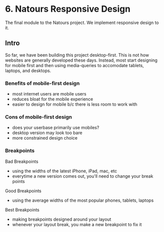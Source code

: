 # 6. Natours Responsive Design

The final module to the Natours project. We implement responsive design to it. 

## Intro 

So far, we have been building this project desktop-first. This is not how websites are generally developed these days. Instead, most start designing for mobile first and then using media-queries to accomodate tablets, laptops, and desktops. 

### Benefits of mobile-first design

- most internet users are mobile users 
- reduces bloat for the mobile experience 
- easier to design for mobile b/c there is less room to work with 

### Cons of mobile-first design

- does your userbase primarily use mobiles? 
- desktop version may look too bare 
- more constrained design choice 

### Breakpoints

Bad Breakpoints
- using the widths of the latest iPhone, iPad, mac, etc 
- everytime a new version comes out, you'll need to change your break points 

Good Breakpoints 
- using the average widths of the most popular phones, tablets, laptops 

Best Breakpoints 
- making breakpoints designed around your layout 
- whenever your layout break, you make a new breakpoint to fix it 



